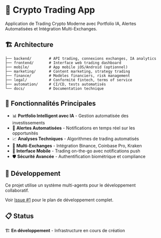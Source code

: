 # 🚀 Crypto Trading App

Application de Trading Crypto Moderne avec Portfolio IA, Alertes Automatisées et Intégration Multi-Exchanges.

## 🏗️ Architecture

```
├── backend/        # API trading, connexions exchanges, IA analytics
├── frontend/       # Interface web trading dashboard
├── mobile/         # App mobile iOS/Android (optionnel)
├── marketing/      # Content marketing, strategy trading
├── finance/        # Modèles financiers, risk management
├── legal/          # Conformité fintech, terms of service
├── automation/     # CI/CD, tests automatisés
└── docs/           # Documentation technique
```

## 🎯 Fonctionnalités Principales

- 📊 **Portfolio Intelligent avec IA** - Gestion automatisée des investissements
- 🔔 **Alertes Automatisées** - Notifications en temps réel sur les opportunités
- 📈 **Analyses Techniques** - Algorithmes de trading automatisés
- 🔗 **Multi-Exchanges** - Intégration Binance, Coinbase Pro, Kraken
- 📱 **Interface Mobile** - Trading on-the-go avec notifications push
- 🛡️ **Sécurité Avancée** - Authentification biométrique et compliance

## 🚀 Développement

Ce projet utilise un système multi-agents pour le développement collaboratif.

Voir [Issue #1](https://github.com/Nicolas6910/crypto-trading-app/issues/1) pour le plan de développement complet.

## 📋 Status

🏗️ **En développement** - Infrastructure en cours de création